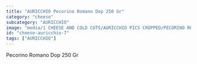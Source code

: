 ```yaml
---
title: "AURICCHIO Pecorino Romano Dop 250 Gr"
category: "cheese"
subcategory: "AURICCHIO"
image: "media/1 CHEESE AND COLD CUTS/AURICCHIO PICS CROPPED/PECORINO ROMANO  DOP  250 GR.jpg"
id: "cheese-auricchio-7"
tags: ["AURICCHIO"]
---
```


Pecorino Romano Dop 250 Gr
